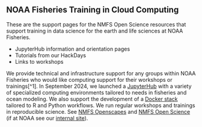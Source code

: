 
## NOAA Fisheries Training in Cloud Computing

These are the support pages for the NMFS Open Science resources that support training in data science for the earth and life sciences at NOAA Fisheries. 

* JupyterHub information and orientation pages
* Tutorials from our HackDays
* Links to workshops

We provide technical and infrastructure support for any groups within NOAA Fisheries who would like computing support for their workshops or trainings[^1]. In September 2024, we launched a [JupyterHub](content/jhub.html) with a variety of specialized computing environments tailored to needs in fisheries and ocean modeling. We also support the development of a [Docker stack](https://nmfs-opensci.github.io/container-images/) tailored to R and Python workflows. We run regular workshops and trainings in reproducible science. See [NMFS Openscapes](https://nmfs-openscapes.github.io/) and [NMFS Open Science](https://nmfs-opensci.github.io/) (if at NOAA see our [internal site](https://sites.google.com/noaa.gov/nmfs-hq-st-open-science/open-science)).


